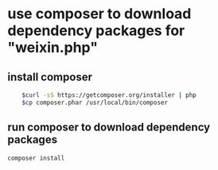 # use composer to download dependency packages for "weixin.php"

## install composer

```bash
	$curl -sS https://getcomposer.org/installer | php
	$cp composer.phar /usr/local/bin/composer
```
## run composer to download dependency packages
```bash
composer install
```
